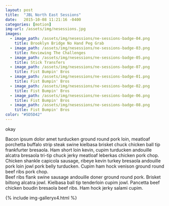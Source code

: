 ```yaml
---
layout: post
title:  "JBL North East Sessions"
date:   2015-10-08 11:21:16 -0400
categories: [motion]
img-url: /assets/img/nesessions.jpg
images:
  - image_path: /assets/img/nesessions/ne-sessions-badge-04.png
    title: Brooklyn Bridge No Hand Peg Grab
  - image_path: /assets/img/nesessions/ne-sessions-badge-03.png
    title: Reviewing The Challenges
  - image_path: /assets/img/nesessions/ne-sessions-badge-05.png
    title: Stick Transfers
  - image_path: /assets/img/nesessions/ne-sessions-badge-07.png
    title: Fist Bumpin' Bros
  - image_path: /assets/img/nesessions/ne-sessions-badge-01.png
    title: Fist Bumpin' Bros
  - image_path: /assets/img/nesessions/ne-sessions-badge-02.png
    title: Fist Bumpin' Bros
  - image_path: /assets/img/nesessions/ne-sessions-badge-06.png
    title: Fist Bumpin' Bros
  - image_path: /assets/img/nesessions/ne-sessions-badge-08.png
    title: Fist Bumpin' Bros
color: "#5D5D42"
---
```

okay

<div class="project_text">
Bacon ipsum dolor amet turducken ground round pork loin, meatloaf porchetta buffalo strip steak swine kielbasa brisket chuck chicken ball tip frankfurter bresaola. Ham short loin kevin, cupim turducken andouille alcatra bresaola tri-tip chuck jerky meatloaf leberkas chicken pork chop. Chicken shankle capicola sausage, ribeye kevin turkey bresaola andouille pork loin jowl pork belly turducken. Cupim ham hock venison ground round beef ribs pork chop.</div>
<div class="project_text">
Beef ribs flank swine sausage andouille doner ground round pork. Brisket biltong alcatra jowl. Kielbasa ball tip tenderloin cupim jowl. Pancetta beef chicken boudin bresaola beef ribs. Ham hock jerky salami cupim.
</div>

{% include img-galleryx4.html %}

